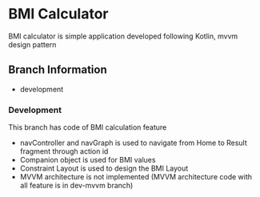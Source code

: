 # BMI Calculator

BMI calculator is simple application developed following Kotlin, mvvm design pattern 

## Branch Information
- development

### Development
This branch has code of BMI calculation feature
- navController and navGraph is used to navigate from Home to Result fragment through action id
- Companion object is used for BMI values
- Constraint Layout is used to design the BMI Layout
- MVVM architecture is not implemented (MVVM architecture code with all feature is in dev-mvvm branch)